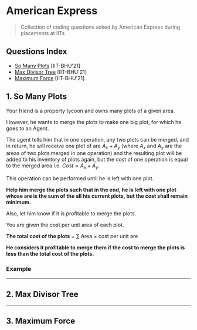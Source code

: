 # American Express
> Collection of coding questions asked by American Express during placements at IITs

## Questions Index

* [So Many Plots](#1-so-many-plots) [IIT-BHU'21]
* [Max Divisor Tree](#2-max-divisor-tree) [IIT-BHU'21]
* [Maximum Force](#3-maximum-force) [IIT-BHU'21]

## 1. So Many Plots

Your friend is a property tycoon and owns many plots of a given area.

However, he wants to merge the plots to make one big plot, for which he goes to an Agent.

The agent tells him that in one operation, any two plots can be merged, and in return, he will receive one plot of are $A_x + A_y$ (where $A_x$ and $A_y$ are the areas of two plots merged in one operation) and the resulting plot will be added to his inventory of plots again, but the cost of one operation is equal to the merged area i.e. $Cost = A_x + A_y$.

This operation can be performed until he is left with one plot.

**Help him merge the plots such that in the end, he is left with one plot whose are is the sum of the all his current plots, but the cost shall remain minimum.**

Also, let him know if it is profitable to merge the plots.

You are given the cost per unit area of each plot.

**The total cost of the plots** = $\sum$ Area $\times$ cost per unit are

**He considers it profitable to merge them if the cost to merge the plots is less than the total cost of the plots.**

### Example



---

## 2. Max Divisor Tree

---

## 3. Maximum Force


